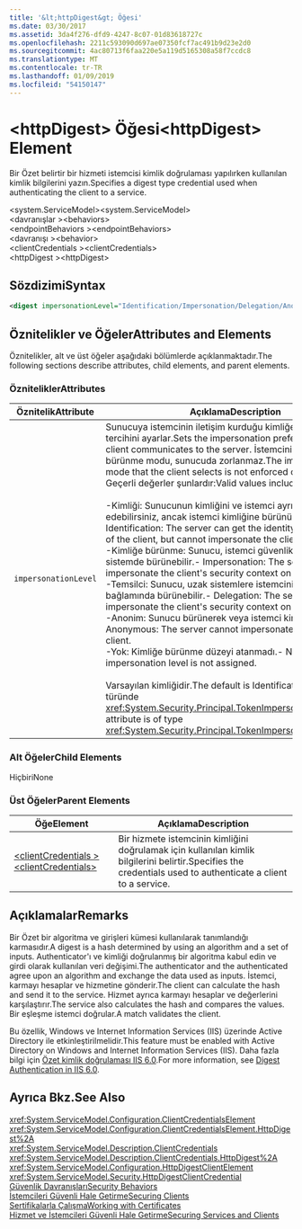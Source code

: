 ```yaml
---
title: '&lt;httpDigest&gt; Öğesi'
ms.date: 03/30/2017
ms.assetid: 3da4f276-dfd9-4247-8c07-01d83618727c
ms.openlocfilehash: 2211c593090d697ae07350fcf7ac491b9d23e2d0
ms.sourcegitcommit: 4ac80713f6faa220e5a119d5165308a58f7ccdc8
ms.translationtype: MT
ms.contentlocale: tr-TR
ms.lasthandoff: 01/09/2019
ms.locfileid: "54150147"
---
```

# <a name="lthttpdigestgt-element"></a><span data-ttu-id="7a093-102">&lt;httpDigest&gt; Öğesi</span><span class="sxs-lookup"><span data-stu-id="7a093-102">&lt;httpDigest&gt; Element</span></span>
<span data-ttu-id="7a093-103">Bir Özet belirtir bir hizmeti istemcisi kimlik doğrulaması yapılırken kullanılan kimlik bilgilerini yazın.</span><span class="sxs-lookup"><span data-stu-id="7a093-103">Specifies a digest type credential used when authenticating the client to a service.</span></span>  
  
 <span data-ttu-id="7a093-104">\<system.ServiceModel></span><span class="sxs-lookup"><span data-stu-id="7a093-104">\<system.ServiceModel></span></span>  
<span data-ttu-id="7a093-105">\<davranışlar ></span><span class="sxs-lookup"><span data-stu-id="7a093-105">\<behaviors></span></span>  
<span data-ttu-id="7a093-106">\<endpointBehaviors ></span><span class="sxs-lookup"><span data-stu-id="7a093-106">\<endpointBehaviors></span></span>  
<span data-ttu-id="7a093-107">\<davranışı ></span><span class="sxs-lookup"><span data-stu-id="7a093-107">\<behavior></span></span>  
<span data-ttu-id="7a093-108">\<clientCredentials ></span><span class="sxs-lookup"><span data-stu-id="7a093-108">\<clientCredentials></span></span>  
<span data-ttu-id="7a093-109">\<httpDigest ></span><span class="sxs-lookup"><span data-stu-id="7a093-109">\<httpDigest></span></span>  
  
## <a name="syntax"></a><span data-ttu-id="7a093-110">Sözdizimi</span><span class="sxs-lookup"><span data-stu-id="7a093-110">Syntax</span></span>  
  
```xml  
<digest impersonationLevel="Identification/Impersonation/Delegation/Anonymous/None" />
```  
  
## <a name="attributes-and-elements"></a><span data-ttu-id="7a093-111">Öznitelikler ve Öğeler</span><span class="sxs-lookup"><span data-stu-id="7a093-111">Attributes and Elements</span></span>  
 <span data-ttu-id="7a093-112">Öznitelikler, alt ve üst öğeler aşağıdaki bölümlerde açıklanmaktadır.</span><span class="sxs-lookup"><span data-stu-id="7a093-112">The following sections describe attributes, child elements, and parent elements.</span></span>  
  
### <a name="attributes"></a><span data-ttu-id="7a093-113">Öznitelikler</span><span class="sxs-lookup"><span data-stu-id="7a093-113">Attributes</span></span>  
  
|<span data-ttu-id="7a093-114">Öznitelik</span><span class="sxs-lookup"><span data-stu-id="7a093-114">Attribute</span></span>|<span data-ttu-id="7a093-115">Açıklama</span><span class="sxs-lookup"><span data-stu-id="7a093-115">Description</span></span>|  
|---------------|-----------------|  
|`impersonationLevel`|<span data-ttu-id="7a093-116">Sunucuya istemcinin iletişim kurduğu kimliğe bürünme tercihini ayarlar.</span><span class="sxs-lookup"><span data-stu-id="7a093-116">Sets the impersonation preference that the client communicates to the server.</span></span> <span data-ttu-id="7a093-117">İstemcinin kimliğe bürünme modu, sunucuda zorlanmaz.</span><span class="sxs-lookup"><span data-stu-id="7a093-117">The impersonation mode that the client selects is not enforced on the server.</span></span> <span data-ttu-id="7a093-118">Geçerli değerler şunlardır:</span><span class="sxs-lookup"><span data-stu-id="7a093-118">Valid values include the following:</span></span><br /><br /> <span data-ttu-id="7a093-119">-Kimliği: Sunucunun kimliğini ve istemci ayrıcalıkları elde edebilirsiniz, ancak istemci kimliğine bürünülemedi.</span><span class="sxs-lookup"><span data-stu-id="7a093-119">-   Identification: The server can get the identity and privileges of the client, but cannot impersonate the client.</span></span><br /><span data-ttu-id="7a093-120">-Kimliğe bürünme: Sunucu, istemci güvenlik bağlamı yerel sistemde bürünebilir.</span><span class="sxs-lookup"><span data-stu-id="7a093-120">-   Impersonation: The server can impersonate the client's security context on the local system.</span></span><br /><span data-ttu-id="7a093-121">-Temsilci: Sunucu, uzak sistemlere istemcinin güvenlik bağlamında bürünebilir.</span><span class="sxs-lookup"><span data-stu-id="7a093-121">-   Delegation: The server can impersonate the client's security context on remote systems.</span></span><br /><span data-ttu-id="7a093-122">-Anonim: Sunucu bürünerek veya istemci kimliği.</span><span class="sxs-lookup"><span data-stu-id="7a093-122">-   Anonymous: The server cannot impersonate or identify the client.</span></span><br /><span data-ttu-id="7a093-123">-Yok: Kimliğe bürünme düzeyi atanmadı.</span><span class="sxs-lookup"><span data-stu-id="7a093-123">-   None: An impersonation level is not assigned.</span></span><br /><br /> <span data-ttu-id="7a093-124">Varsayılan kimliğidir.</span><span class="sxs-lookup"><span data-stu-id="7a093-124">The default is Identification.</span></span> <span data-ttu-id="7a093-125">Bu öznitelik türünde <xref:System.Security.Principal.TokenImpersonationLevel>.</span><span class="sxs-lookup"><span data-stu-id="7a093-125">This attribute is of type <xref:System.Security.Principal.TokenImpersonationLevel>.</span></span>|  
  
### <a name="child-elements"></a><span data-ttu-id="7a093-126">Alt Öğeler</span><span class="sxs-lookup"><span data-stu-id="7a093-126">Child Elements</span></span>  
 <span data-ttu-id="7a093-127">Hiçbiri</span><span class="sxs-lookup"><span data-stu-id="7a093-127">None</span></span>  
  
### <a name="parent-elements"></a><span data-ttu-id="7a093-128">Üst Öğeler</span><span class="sxs-lookup"><span data-stu-id="7a093-128">Parent Elements</span></span>  
  
|<span data-ttu-id="7a093-129">Öğe</span><span class="sxs-lookup"><span data-stu-id="7a093-129">Element</span></span>|<span data-ttu-id="7a093-130">Açıklama</span><span class="sxs-lookup"><span data-stu-id="7a093-130">Description</span></span>|  
|-------------|-----------------|  
|[<span data-ttu-id="7a093-131">\<clientCredentials ></span><span class="sxs-lookup"><span data-stu-id="7a093-131">\<clientCredentials></span></span>](../../../../../docs/framework/configure-apps/file-schema/wcf/clientcredentials.md)|<span data-ttu-id="7a093-132">Bir hizmete istemcinin kimliğini doğrulamak için kullanılan kimlik bilgilerini belirtir.</span><span class="sxs-lookup"><span data-stu-id="7a093-132">Specifies the credentials used to authenticate a client to a service.</span></span>|  
  
## <a name="remarks"></a><span data-ttu-id="7a093-133">Açıklamalar</span><span class="sxs-lookup"><span data-stu-id="7a093-133">Remarks</span></span>  
 <span data-ttu-id="7a093-134">Bir Özet bir algoritma ve girişleri kümesi kullanılarak tanımlandığı karmasıdır.</span><span class="sxs-lookup"><span data-stu-id="7a093-134">A digest is a hash determined by using an algorithm and a set of inputs.</span></span> <span data-ttu-id="7a093-135">Authenticator'ı ve kimliği doğrulanmış bir algoritma kabul edin ve girdi olarak kullanılan veri değişimi.</span><span class="sxs-lookup"><span data-stu-id="7a093-135">The authenticator and the authenticated agree upon an algorithm and exchange the data used as inputs.</span></span> <span data-ttu-id="7a093-136">İstemci, karmayı hesaplar ve hizmetine gönderir.</span><span class="sxs-lookup"><span data-stu-id="7a093-136">The client can calculate the hash and send it to the service.</span></span> <span data-ttu-id="7a093-137">Hizmet ayrıca karmayı hesaplar ve değerlerini karşılaştırır.</span><span class="sxs-lookup"><span data-stu-id="7a093-137">The service also calculates the hash and compares the values.</span></span> <span data-ttu-id="7a093-138">Bir eşleşme istemci doğrular.</span><span class="sxs-lookup"><span data-stu-id="7a093-138">A match validates the client.</span></span>  
  
 <span data-ttu-id="7a093-139">Bu özellik, Windows ve Internet Information Services (IIS) üzerinde Active Directory ile etkinleştirilmelidir.</span><span class="sxs-lookup"><span data-stu-id="7a093-139">This feature must be enabled with Active Directory on Windows and Internet Information Services (IIS).</span></span> <span data-ttu-id="7a093-140">Daha fazla bilgi için [Özet kimlik doğrulaması IIS 6.0](https://go.microsoft.com/fwlink/?LinkId=88443).</span><span class="sxs-lookup"><span data-stu-id="7a093-140">For more information, see [Digest Authentication in IIS 6.0](https://go.microsoft.com/fwlink/?LinkId=88443).</span></span>  
  
## <a name="see-also"></a><span data-ttu-id="7a093-141">Ayrıca Bkz.</span><span class="sxs-lookup"><span data-stu-id="7a093-141">See Also</span></span>  
 <xref:System.ServiceModel.Configuration.ClientCredentialsElement>  
 <xref:System.ServiceModel.Configuration.ClientCredentialsElement.HttpDigest%2A>  
 <xref:System.ServiceModel.Description.ClientCredentials>  
 <xref:System.ServiceModel.Description.ClientCredentials.HttpDigest%2A>  
 <xref:System.ServiceModel.Configuration.HttpDigestClientElement>  
 <xref:System.ServiceModel.Security.HttpDigestClientCredential>  
 [<span data-ttu-id="7a093-142">Güvenlik Davranışları</span><span class="sxs-lookup"><span data-stu-id="7a093-142">Security Behaviors</span></span>](../../../../../docs/framework/wcf/feature-details/security-behaviors-in-wcf.md)  
 [<span data-ttu-id="7a093-143">İstemcileri Güvenli Hale Getirme</span><span class="sxs-lookup"><span data-stu-id="7a093-143">Securing Clients</span></span>](../../../../../docs/framework/wcf/securing-clients.md)  
 [<span data-ttu-id="7a093-144">Sertifikalarla Çalışma</span><span class="sxs-lookup"><span data-stu-id="7a093-144">Working with Certificates</span></span>](../../../../../docs/framework/wcf/feature-details/working-with-certificates.md)  
 [<span data-ttu-id="7a093-145">Hizmet ve İstemcileri Güvenli Hale Getirme</span><span class="sxs-lookup"><span data-stu-id="7a093-145">Securing Services and Clients</span></span>](../../../../../docs/framework/wcf/feature-details/securing-services-and-clients.md)
